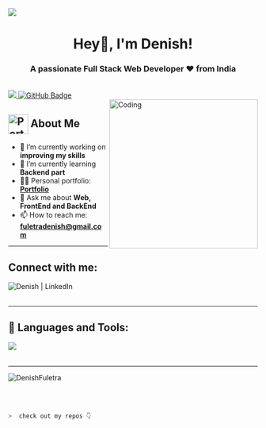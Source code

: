 <img src="https://camo.githubusercontent.com/48ec00ed4c84e771db4a1db90b56352923a8d644452a32b434d68e97006c9337/68747470733a2f2f63686b736b696c6c732e636f6d2f77702d636f6e74656e742f75706c6f6164732f323032302f30342f504e432d416e696d617465642d42616e6e6572732e676966">

<h1 align="center">Hey👋, I'm Denish!</h1>
<h3 align="center">A passionate Full Stack Web Developer ❤ from India</h3>

<br>

<a href="https://github.com/DenishFuletra/github-profile-views-counter">
    <img src="https://komarev.com/ghpvc/?username=DenishFuletra">
</a>
<a href="https://github.com/DenishFuletra?tab=followers"><img src="https://img.shields.io/github/followers/DenishFuletra?label=Followers&style=social" alt="GitHub Badge"></a>

<br>

<img align="right" alt="Coding" width="300" src="https://miro.medium.com/max/1360/0*7Q3yvSIv_t0ioJ-Z.gif">

## <img src="https://i.postimg.cc/Wbq9jQMN/profile-logo.png" alt="Portfolio" width="40" height="40" align="center"/> About Me

- 🔭 I’m currently working on **improving my skills**
- 🌱 I’m currently learning **Backend part**
- 👨‍💻 Personal portfolio: **<a href="https://denish-fuletra-portfolio.netlify.app/" target="_blank">Portfolio</a>**
- 💬 Ask me about **Web, FrontEnd and BackEnd**
- 📫 How to reach me: **fuletradenish@gmail.com**
<!-- - ⚡ Fun fact **I am half finished** -->

---

## Connect with me:

<!-- <a href="https://twitter.com/karanchandekar1" target="_blank"><img align="left" alt="Karan | Twitter" src="https://skillicons.dev/icons?i=twitter" /></a> -->
<a href="https://www.linkedin.com/in/denishfuletra" target="_blank"><img align="left" alt="Denish | LinkedIn" src="https://skillicons.dev/icons?i=linkedin" /></a>

<!-- <a href="https://www.instagram.com/karan.21.10/" target="_blank"><img align="left" alt="Karan | Instagram" src="https://skillicons.dev/icons?i=instagram" /></a> -->

<br />
<br />

---

## 🚀 Languages and Tools:

<img align="left" src="https://skillicons.dev/icons?i=html,css,js,java,react,bootstrap,nodejs,express,git,github,vscode" />

<br />
<br />

---

<p><img src="https://github-readme-streak-stats.herokuapp.com/?user=DenishFuletra&theme=radical&hide_border=true" alt="DenishFuletra" /></p>

<!-- ## 📊 My Github Stats

<table>
  <tr>
    <td><img src="https://github-readme-stats.vercel.app/api?username=DenishFuletra&show_icons=true&locale=en&theme=radical&hide_border=true" alt="DenishFuletra" /></td>
    <td><img src="https://github-readme-stats.vercel.app/api/top-langs?username=DenishFuletra&show_icons=true&locale=en&layout=compact&theme=radical&hide_border=true" alt="DenishFuletra" /></td
  </tr>
</table>

<br> -->

<!-- <b>Note:</b> Top languages is only a metric of the languages my public code consists of and doesn't reflect experience or skill level. -->

<br/>
<br/>
  
```zsh
>  check out my repos 👇
```
